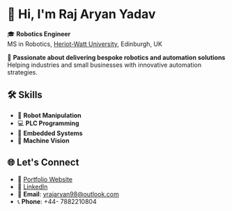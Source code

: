 # 👋 Hi, I'm Raj Aryan Yadav

🎓 **Robotics Engineer**  
MS in Robotics, [Heriot-Watt University](https://www.hw.ac.uk/), Edinburgh, UK  

🚀 **Passionate about delivering bespoke robotics and automation solutions**  
Helping industries and small businesses with innovative automation strategies.  

## 🛠️ Skills
- 🤖 **Robot Manipulation**
- 💻 **PLC Programming**
- 🔌 **Embedded Systems**
- 🎥 **Machine Vision**

## 🌐 Let's Connect
- 🔗 [Portfolio Website](https://your-portfolio-link.com)
- 💼 [LinkedIn](www.linkedin.com/in/raj-aryan-yadav-automation)
- 📧 **Email**: yrajaryan98@outlook.com 
- 📞 **Phone**: +44- 7882210804 
